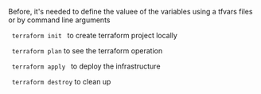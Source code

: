 Before, it's needed to define the valuee of the variables using a tfvars files or by command line arguments

<code> terraform init </code> to create terraform project locally<br>

<code> terraform plan</code> to see the terraform operation<br>

<code> terraform apply </code> to deploy the infrastructure<br>

<code> terraform destroy</code> to clean up<br>
